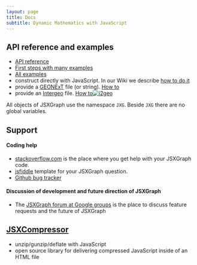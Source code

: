 ```yaml
---
layout: page
title: Docs
subtitle: Dynamic Mathematics with JavaScript
---
```

## API reference and examples

* [API reference](/docs/index.html)
* [First steps with many examples](/wiki/index.php/Documentation)
* [All examples](/wiki/index.php/Category:Examples)
* construct directly with JavaScript. In our Wiki we describe [how to do it](//jsxgraph.uni-bayreuth.de/wiki/index.php/Documentation)
* provide a <a href="//geonext.de" target="_blank">GEONExT</a> file (or string). [How to](//jsxgraph.org/wiki/index.php/Displaying_GEONExT_constructions)
* provide an <a href="//i2geo.net/" target="_blank">Intergeo</a> file. [How to](//jsxgraph.org/wiki/index.php/Displaying_Intergeo_constructions)[<img  src="//geonext.uni-bayreuth.de/uploads/pics/Banner-Button_120x60_v2_0.png" alt="i2geo" />](http://i2geo.net)

All objects of JSXGraph use the namespace `JXG`. Beside `JXG` there are no global variables.

## Support

#### Coding help
* [stackoverflow.com](https://stackoverflow.com/search?tab=newest&q=jsxgraph) is the place where you get help with your JSXGraph code.
* [jsfiddle](https://jsfiddle.net/vcL7aepo/1/) template for your JSXGraph question.
* [Github bug tracker](https://github.com/jsxgraph/jsxgraph/issues)

#### Discussion of development and future direction of JSXGraph
* The [JSXGraph forum at Google groups](https://groups.google.com/forum/#!forum/jsxgraph) is the place to discuss feature requests and the future of JSXGraph


## [JSXCompressor](jsxcompressor/index.html)
* unzip/gunzip/deflate with JavaScript
* open source library for delivering compressed JavaScript inside of an HTML file
